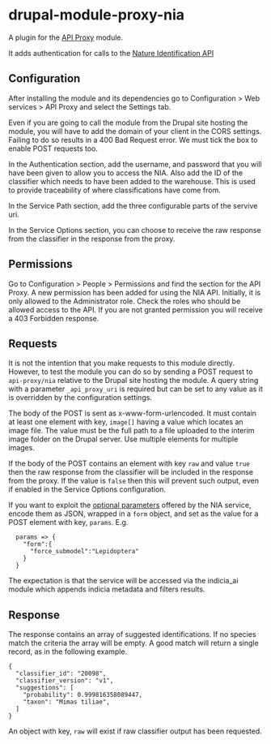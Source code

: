 # drupal-module-proxy-nia

A plugin for the [API Proxy](https://www.drupal.org/project/api_proxy) module.

It adds authentication for calls to the
[Nature Identification API](https://multi-source.docs.biodiversityanalysis.eu)

## Configuration
After installing the module and its dependencies go to Configuration > Web
services > API Proxy and select the Settings tab.

Even if you are going to call the module from the Drupal site hosting the
module, you will have to add the domain of your client in the CORS settings.
Failing to do so results in a 400 Bad Request error. We must tick the box to
enable POST requests too.

In the Authentication section, add the username, and password that you
will have been given to allow you to access the NIA. Also add the ID
of the classifier which needs to have been added to the warehouse. This is used
to provide traceability of where classifications have come from.

In the Service Path section, add the three configurable parts of the servive
uri.

In the Service Options section, you can choose to receive the raw response
from the classifier in the response from the proxy.

## Permissions
Go to Configuration > People > Permissions and find the section for the API
Proxy. A new permission has been added for using the NIA API. Initially,
it is only allowed to the Administrator role. Check the roles who should be
allowed access to the API. If you are not granted permission you will receive a
403 Forbidden response.

## Requests
It is not the intention that you make requests to this module directly. However,
to test the module you can do so by sending a POST request to `api-proxy/nia`
relative to the Drupal site hosting the module. A query string with a parameter
`_api_proxy_uri` is required but can be set to any value as it is overridden by
the configuration settings.

The body of the POST is sent as x-www-form-urlencoded. It must contain at least
one element with key, `image[]` having a value which locates an image file. The
value must be the full path to a file uploaded to the interim image folder on
the Drupal server. Use multiple elements for multiple images.

If the body of the POST contains an element with key `raw` and value
`true` then the raw response from the classifier will be included in the
response from the proxy. If the value is `false` then this will prevent such
output, even if enabled in the Service Options configuration.

If you want to exploit the [optional
parameters](https://multi-source.docs.biodiversityanalysis.eu/optional-form-parameters/index.html)
offered by the NIA service, encode them as JSON, wrapped in a `form` object, and
set as the value for a POST element with key, `params`.
E.g.

```
  params => {
    "form":{
      "force_submodel":"Lepidoptera"
    }
  }
```

The expectation is that the service will be accessed via the indicia_ai
module which appends indicia metadata and filters results.

## Response
The response contains an array of suggested identifications. If no species match
the criteria the array will be empty. A good match will return a single record,
as in the following example.

```
{
  "classifier_id": "20098",
  "classifier_version": "v1",
  "suggestions": [
    "probability": 0.999816358089447,
    "taxon": "Mimas tiliae",
  ]
}
```

An object with key, `raw` will exist if raw classifier output has been
requested.
